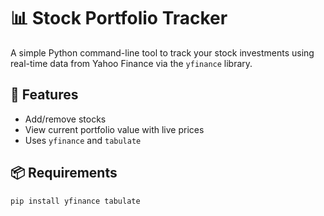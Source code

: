 # 📊 Stock Portfolio Tracker

A simple Python command-line tool to track your stock investments using real-time data from Yahoo Finance via the `yfinance` library.

## 🚀 Features
- Add/remove stocks
- View current portfolio value with live prices
- Uses `yfinance` and `tabulate`

## 📦 Requirements
```bash
pip install yfinance tabulate
